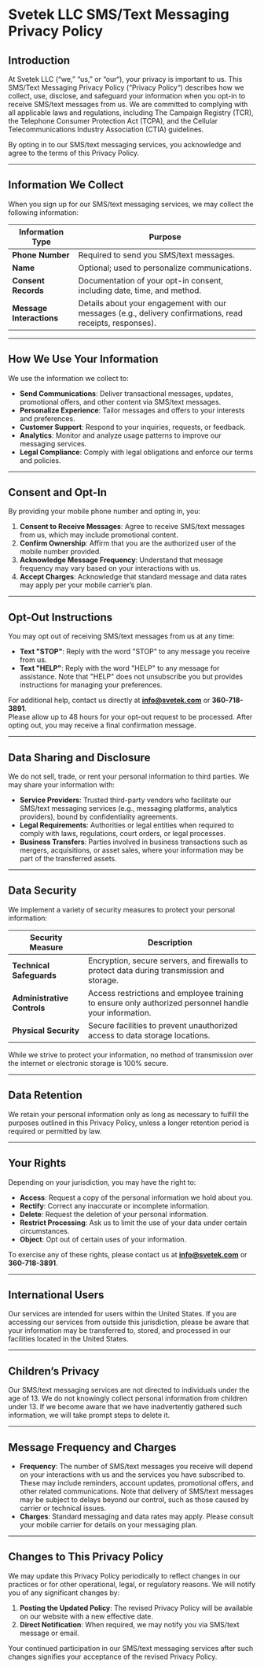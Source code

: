 
# Svetek LLC SMS/Text Messaging Privacy Policy

## Introduction

At Svetek LLC (“we,” “us,” or “our“), your privacy is important to us. This SMS/Text Messaging Privacy Policy (“Privacy Policy“) describes how we collect, use, disclose, and safeguard your information when you opt-in to receive SMS/text messages from us. We are committed to complying with all applicable laws and regulations, including The Campaign Registry (TCR), the Telephone Consumer Protection Act (TCPA), and the Cellular Telecommunications Industry Association (CTIA) guidelines.

By opting in to our SMS/text messaging services, you acknowledge and agree to the terms of this Privacy Policy.

---

## Information We Collect

When you sign up for our SMS/text messaging services, we may collect the following information:

| Information Type       | Purpose                                                                 |
|------------------------|-------------------------------------------------------------------------|
| **Phone Number**       | Required to send you SMS/text messages.                                |
| **Name**               | Optional; used to personalize communications.                         |
| **Consent Records**    | Documentation of your opt-in consent, including date, time, and method.|
| **Message Interactions**| Details about your engagement with our messages (e.g., delivery confirmations, read receipts, responses).|

---

## How We Use Your Information

We use the information we collect to:

- **Send Communications**: Deliver transactional messages, updates, promotional offers, and other content via SMS/text messages.
- **Personalize Experience**: Tailor messages and offers to your interests and preferences.
- **Customer Support**: Respond to your inquiries, requests, or feedback.
- **Analytics**: Monitor and analyze usage patterns to improve our messaging services.
- **Legal Compliance**: Comply with legal obligations and enforce our terms and policies.

---

## Consent and Opt-In

By providing your mobile phone number and opting in, you:

1. **Consent to Receive Messages**: Agree to receive SMS/text messages from us, which may include promotional content.
2. **Confirm Ownership**: Affirm that you are the authorized user of the mobile number provided.
3. **Acknowledge Message Frequency**: Understand that message frequency may vary based on your interactions with us.
4. **Accept Charges**: Acknowledge that standard message and data rates may apply per your mobile carrier’s plan.

---

## Opt-Out Instructions

You may opt out of receiving SMS/text messages from us at any time:

- **Text "STOP"**: Reply with the word "STOP" to any message you receive from us.
- **Text "HELP"**: Reply with the word "HELP" to any message for assistance. Note that "HELP" does not unsubscribe you but provides instructions for managing your preferences.

For additional help, contact us directly at **info@svetek.com** or **360-718-3891**.  
Please allow up to 48 hours for your opt-out request to be processed. After opting out, you may receive a final confirmation message.

---

## Data Sharing and Disclosure

We do not sell, trade, or rent your personal information to third parties. We may share your information with:

- **Service Providers**: Trusted third-party vendors who facilitate our SMS/text messaging services (e.g., messaging platforms, analytics providers), bound by confidentiality agreements.
- **Legal Requirements**: Authorities or legal entities when required to comply with laws, regulations, court orders, or legal processes.
- **Business Transfers**: Parties involved in business transactions such as mergers, acquisitions, or asset sales, where your information may be part of the transferred assets.

---

## Data Security

We implement a variety of security measures to protect your personal information:

| Security Measure         | Description                                                                 |
|--------------------------|-----------------------------------------------------------------------------|
| **Technical Safeguards** | Encryption, secure servers, and firewalls to protect data during transmission and storage. |
| **Administrative Controls** | Access restrictions and employee training to ensure only authorized personnel handle your information. |
| **Physical Security**    | Secure facilities to prevent unauthorized access to data storage locations. |

While we strive to protect your information, no method of transmission over the internet or electronic storage is 100% secure.

---

## Data Retention

We retain your personal information only as long as necessary to fulfill the purposes outlined in this Privacy Policy, unless a longer retention period is required or permitted by law.

---

## Your Rights

Depending on your jurisdiction, you may have the right to:

- **Access**: Request a copy of the personal information we hold about you.
- **Rectify**: Correct any inaccurate or incomplete information.
- **Delete**: Request the deletion of your personal information.
- **Restrict Processing**: Ask us to limit the use of your data under certain circumstances.
- **Object**: Opt out of certain uses of your information.

To exercise any of these rights, please contact us at **info@svetek.com** or **360-718-3891**.

---

## International Users

Our services are intended for users within the United States. If you are accessing our services from outside this jurisdiction, please be aware that your information may be transferred to, stored, and processed in our facilities located in the United States.

---

## Children’s Privacy

Our SMS/text messaging services are not directed to individuals under the age of 13. We do not knowingly collect personal information from children under 13. If we become aware that we have inadvertently gathered such information, we will take prompt steps to delete it.

---

## Message Frequency and Charges

- **Frequency**: The number of SMS/text messages you receive will depend on your interactions with us and the services you have subscribed to. These may include reminders, account updates, promotional offers, and other related communications. Note that delivery of SMS/text messages may be subject to delays beyond our control, such as those caused by carrier or technical issues.
- **Charges**: Standard messaging and data rates may apply. Please consult your mobile carrier for details on your messaging plan.

---

## Changes to This Privacy Policy

We may update this Privacy Policy periodically to reflect changes in our practices or for other operational, legal, or regulatory reasons. We will notify you of any significant changes by:

1. **Posting the Updated Policy**: The revised Privacy Policy will be available on our website with a new effective date.
2. **Direct Notification**: When required, we may notify you via SMS/text message or email.

Your continued participation in our SMS/text messaging services after such changes signifies your acceptance of the revised Privacy Policy.